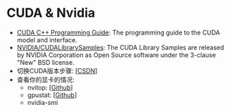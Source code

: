 # CUDA & Nvidia

- [CUDA C++ Programming Guide](https://docs.nvidia.com/cuda/cuda-c-programming-guide/index.html): The programming guide to the CUDA model and interface.
- [NVIDIA/CUDALibrarySamples](https://github.com/NVIDIA/CUDALibrarySamples): The CUDA Library Samples are released by NVIDIA Corporation as Open Source software under the 3-clause "New" BSD license.
- 切换CUDA版本步骤: [[CSDN](https://blog.csdn.net/u013905398/article/details/103799621)]
- 查看你的显卡的情况:
  - nvitop: [[Github](https://github.com/XuehaiPan/nvitop)]
  - gpustat: [[Github](https://github.com/wookayin/gpustat)]
  - nvidia-smi
